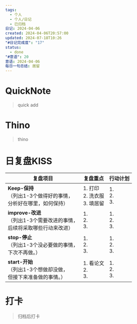 ```yaml
---
tags:
  - 个人
  - 个人/日记
  - 已归档
日记: 2024-04-06
created: 2024-04-06T20:57:00
updated: 2024-07-18T10:26
"#日记完成度": "17"
status:
  - done
"#意语": 20
意语: 2024-04-06
每日一句总结: 居留
---
```

# QuickNote
> quick add

# Thino
> thino

# 日复盘KISS
| **复盘项目**                                             | **复盘重点**                   | **行动计划**          |
| ---------------------------------------------------- | -------------------------- | ----------------- |
| **Keep-保持**<br>（列出1-3个做得好的事情，<br>   分析好在哪里，如何保持）     | 1.  打印<br>2. 洗衣服<br>3. 填居留 | 1.  <br>2. <br>3. |
| **improve-改进**<br>（列出1-3个需要改进的事情，<br>  后续将采取哪些行动来改进） | 1.  <br>2. <br>3.          | 1.  <br>2. <br>3. |
| **stop-停止**<br>（列出1-3个没必要做的事情，<br>下次不再做。）            | 1.  <br>2. <br>3.          | 1.  <br>2. <br>3. |
| **start-开始**<br>（列出1-3个想做却没做，<br>但接下来准备做的事情。）        | 1.  看论文<br>2. <br>3.       | 1.  <br>2. <br>3. |



# 打卡
> 归档后打卡


